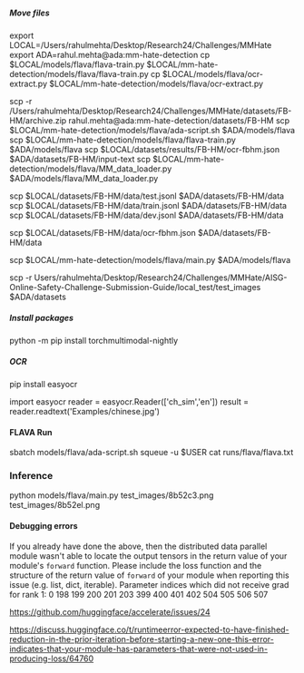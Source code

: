 
##### Move files
export LOCAL=/Users/rahulmehta/Desktop/Research24/Challenges/MMHate
export ADA=rahul.mehta@ada:mm-hate-detection
cp $LOCAL/models/flava/flava-train.py $LOCAL/mm-hate-detection/models/flava/flava-train.py 
cp $LOCAL/models/flava/ocr-extract.py $LOCAL/mm-hate-detection/models/flava/ocr-extract.py



scp -r /Users/rahulmehta/Desktop/Research24/Challenges/MMHate/datasets/FB-HM/archive.zip rahul.mehta@ada:mm-hate-detection/datasets/FB-HM
scp $LOCAL/mm-hate-detection/models/flava/ada-script.sh $ADA/models/flava
scp $LOCAL/mm-hate-detection/models/flava/flava-train.py $ADA/models/flava
scp $LOCAL/datasets/results/FB-HM/ocr-fbhm.json $ADA/datasets/FB-HM/input-text
scp $LOCAL/mm-hate-detection/models/flava/MM_data_loader.py $ADA/models/flava/MM_data_loader.py


scp $LOCAL/datasets/FB-HM/data/test.jsonl $ADA/datasets/FB-HM/data
scp $LOCAL/datasets/FB-HM/data/train.jsonl $ADA/datasets/FB-HM/data
scp $LOCAL/datasets/FB-HM/data/dev.jsonl $ADA/datasets/FB-HM/data


scp $LOCAL/datasets/FB-HM/data/ocr-fbhm.json $ADA/datasets/FB-HM/data

scp $LOCAL/mm-hate-detection/models/flava/main.py $ADA/models/flava

scp -r Users/rahulmehta/Desktop/Research24/Challenges/MMHate/AISG-Online-Safety-Challenge-Submission-Guide/local_test/test_images $ADA/datasets
##### Install packages
python -m pip install torchmultimodal-nightly


##### OCR
pip install easyocr

import easyocr
reader = easyocr.Reader(['ch_sim','en'])
result = reader.readtext('Examples/chinese.jpg')


#### FLAVA Run
sbatch models/flava/ada-script.sh 
squeue -u $USER
cat runs/flava/flava.txt

### Inference
python models/flava/main.py 
test_images/8b52c3.png
test_images/8b52el.png


#### Debugging errors
If you already have done the above, then the distributed data parallel module wasn't able to locate the output tensors in the return value of your module's `forward` function. Please include the loss function and the structure of the return value of `forward` of your module when reporting this issue (e.g. list, dict, iterable).
Parameter indices which did not receive grad for rank 1: 0 198 199 200 201 203 399 400 401 402 504 505 506 507

https://github.com/huggingface/accelerate/issues/24

https://discuss.huggingface.co/t/runtimeerror-expected-to-have-finished-reduction-in-the-prior-iteration-before-starting-a-new-one-this-error-indicates-that-your-module-has-parameters-that-were-not-used-in-producing-loss/64760
